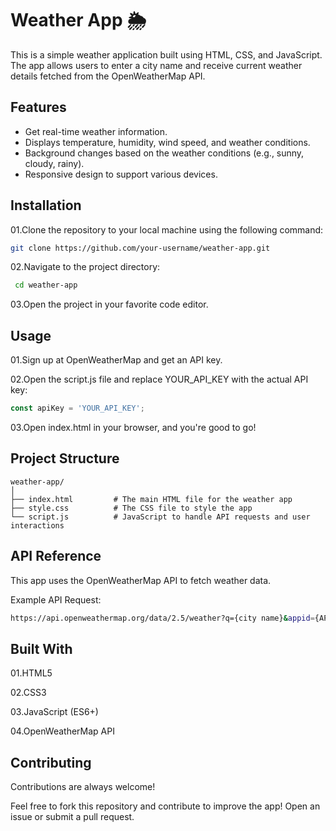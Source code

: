 
# Weather App 🌦

This is a simple weather application built using HTML, CSS, and JavaScript. The app allows users to enter a city name and receive current weather details fetched from the OpenWeatherMap API.


## Features

- Get real-time weather information.
- Displays temperature, humidity, wind speed, and weather conditions.
- Background changes based on the weather conditions (e.g., sunny, cloudy, rainy).
- Responsive design to support various devices.


## Installation

01.Clone the repository to your local machine using the following command:

```bash
git clone https://github.com/your-username/weather-app.git
```
02.Navigate to the project directory:
```bash
 cd weather-app
```
03.Open the project in your favorite code editor.


## Usage
01.Sign up at OpenWeatherMap and get an API key.

02.Open the script.js file and replace YOUR_API_KEY with the actual API key:
```js
const apiKey = 'YOUR_API_KEY';
```
03.Open index.html in your browser, and you're good to go!
## Project Structure
```plaintext
weather-app/
│
├── index.html         # The main HTML file for the weather app
├── style.css          # The CSS file to style the app
└── script.js          # JavaScript to handle API requests and user interactions
```
## API Reference

This app uses the OpenWeatherMap API to fetch weather data.

Example API Request:
```bash
https://api.openweathermap.org/data/2.5/weather?q={city name}&appid={API key}

```
## Built With
01.HTML5

02.CSS3

03.JavaScript (ES6+)

04.OpenWeatherMap API
## Contributing

Contributions are always welcome!

Feel free to fork this repository and contribute to improve the app! Open an issue or submit a pull request.